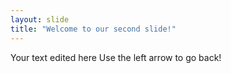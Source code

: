 ```yaml
---
layout: slide
title: "Welcome to our second slide!"
---
```

Your text edited here
Use the left arrow to go back!
